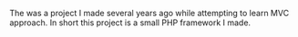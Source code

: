 The was a project I made several years ago while attempting to learn MVC approach.  In short this project is a small PHP framework I made.
